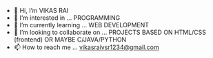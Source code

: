 - 👋 Hi, I’m VIKAS RAI
- 👀 I’m interested in ... PROGRAMMING
- 🌱 I’m currently learning ... WEB DEVELOPMENT
- 💞️ I’m looking to collaborate on ... PROJECTS BASED ON HTML/CSS (frontend) OR MAYBE C/JAVA/PYTHON  
- 📫 How to reach me ... vikasraivsr1234@gmail.com

<!---
MR-VSR/MR-VSR is a ✨ special ✨ repository because its `README.md` (this file) appears on your GitHub profile.
You can click the Preview link to take a look at your changes.
--->
